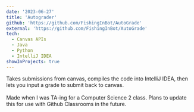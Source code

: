 ```yaml
---
date: '2023-06-27'
title: 'Autograder'
github: 'https://github.com/FishingInBot/AutoGrade'
external: 'https://github.com/FishingInBot/AutoGrade'
tech:
  - Canvas APIs
  - Java
  - Python
  - IntelliJ IDEA
showInProjects: true
---
```


Takes submissions from canvas, compiles the code into IntelliJ IDEA, then lets you input a grade to submit back to canvas.
<br> <br>
Made when I was TA-ing for a Computer Science 2 class.
Plans to update this for use with Github Classrooms in the future.
